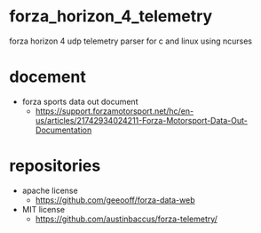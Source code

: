 # forza_horizon_4_telemetry
forza horizon 4 udp telemetry parser for c and linux using ncurses


# docement
* forza sports data out document
  * https://support.forzamotorsport.net/hc/en-us/articles/21742934024211-Forza-Motorsport-Data-Out-Documentation
 
# repositories
* apache license
  * https://github.com/geeooff/forza-data-web
* MIT license
  * https://github.com/austinbaccus/forza-telemetry/
